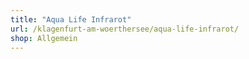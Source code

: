 ```yaml
---
title: "Aqua Life Infrarot"
url: /klagenfurt-am-woerthersee/aqua-life-infrarot/
shop: Allgemein
---
```

